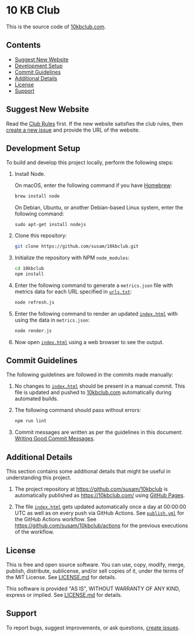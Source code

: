 10 KB Club
==========

This is the source code of [10kbclub.com][website].

[website]: https://10kbclub.com/


Contents
--------

* [Suggest New Website](#suggest-new-website)
* [Development Setup](#development-setup)
* [Commit Guidelines](#commit-guidelines)
* [Additional Details](#additional-details)
* [License](#license)
* [Support](#support)


Suggest New Website
-------------------

Read the [Club Rules][rules] first. If the new website satisfies the
club rules, then [create a new issue][new issue] and provide the URL of
the website.

[rules]: https://10kbclub.com/#club-rules
[new issue]: https://github.com/susam/10kbclub/issues/new


Development Setup
-----------------

To build and develop this project locally, perform the following steps:

 1. Install Node.

    On macOS, enter the following command if you have
    [Homebrew](https://brew.sh):

    ```sh
    brew install node
    ```

    On Debian, Ubuntu, or another Debian-based Linux system, enter the
    following command:

    ```
    sudo apt-get install nodejs
    ```

 2. Clone this repository:

    ```sh
    git clone https://github.com/susam/10kbclub.git
    ```

 3. Initialize the repository with NPM `node_modules`:

    ```sh
    cd 10kbclub
    npm install
    ```

 4. Enter the following command to generate a `metrics.json` file with
    metrics data for each URL specified in [`urls.txt`]:

    ```sh
    node refresh.js
    ```

 5. Enter the following command to render an updated [`index.html`] with
    using the data in `metrics.json`:

    ```sh
    node render.js
    ```

 6. Now open [`index.html`] using a web browser to see the output.


Commit Guidelines
-----------------

The following guidelines are followed in the commits made manually:

 1. No changes to [`index.html`] should be present in a manual commit.
    This file is updated and pushed to [10kbclub.com][website]
    automatically during automated builds.

 2. The following command should pass without errors:

    ```sh
    npm run lint
    ```

 3. Commit messages are written as per the guidelines in this document:
    [Writing Good Commit Messages][commit-conventions].

[`urls.txt`]: urls.txt
[`index.html`]: index.html
[commit-conventions]: https://github.com/erlang/otp/wiki/Writing-good-commit-messages


Additional Details
------------------

This section contains some additional details that might be useful in
understanding this project.

 1. The project repository at https://github.com/susam/10kbclub is
    automatically published as https://10kbclub.com/ using [GitHub
    Pages][gh-pages].

 2. The file [`index.html`] gets updated automatically once a day at
    00:00:00 UTC as well as on every push via GitHub Actions. See
    [`publish.yml`] for the GitHub Actions workflow. See
    https://github.com/susam/10kbclub/actions for the previous
    executions of the workflow.

[gh-pages]: https://pages.github.com/
[`publish.yml`]: .github/workflows/publish.yml
[actions]: https://github.com/susam/10kbclub/actions


License
-------

This is free and open source software. You can use, copy, modify,
merge, publish, distribute, sublicense, and/or sell copies of it,
under the terms of the MIT License. See [LICENSE.md][L] for details.

This software is provided "AS IS", WITHOUT WARRANTY OF ANY KIND,
express or implied. See [LICENSE.md][L] for details.

[L]: LICENSE.md


Support
-------

To report bugs, suggest improvements, or ask questions,
[create issues][ISSUES].

[ISSUES]: https://github.com/susam/10kbclub/issues

